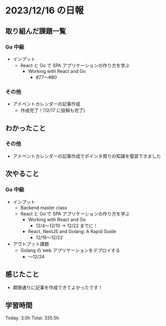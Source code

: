 # 2023/12/16 の日報

## 取り組んだ課題一覧

### Go 中級

- インプット
  - React と Go で SPA アプリケーションの作り方を学ぶ
    - Working with React and Go
      - #77〜#80

### その他

- アドベントカレンダーの記事作成
  - 作成完了！(12/17 に投稿も完了)

## わかったこと

### その他

- アドベントカレンダーの記事作成でポインタ周りの知識を復習できました

## 次やること

### Go 中級

- インプット
  - Backend master class
  - React と Go で SPA アプリケーションの作り方を学ぶ
    - Working with React and Go
      - 12/4〜12/10 → 12/22 までに！
    - React, NextJS and Golang: A Rapid Guide
      - 12/16〜12/22
- アウトプット課題
  - Golang の web アプリケーションをデプロイする
    - 〜12/24

## 感じたこと

- 期限通りに記事を作成できてよかったです！

## 学習時間

Today: 3.0h
Total: 335.5h
